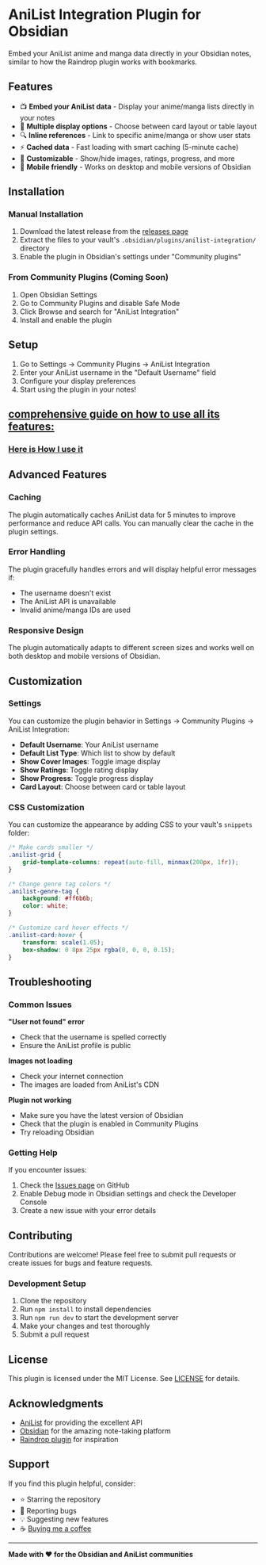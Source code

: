 # AniList Integration Plugin for Obsidian

Embed your AniList anime and manga data directly in your Obsidian notes, similar to how the Raindrop plugin works with bookmarks.

## Features

- 📺 **Embed your AniList data** - Display your anime/manga lists directly in your notes
- 🎨 **Multiple display options** - Choose between card layout or table layout
- 🔍 **Inline references** - Link to specific anime/manga or show user stats
- ⚡ **Cached data** - Fast loading with smart caching (5-minute cache)
- 🎯 **Customizable** - Show/hide images, ratings, progress, and more
- 📱 **Mobile friendly** - Works on desktop and mobile versions of Obsidian

## Installation

### Manual Installation

1. Download the latest release from the [releases page](https://github.com/yourusername/obsidian-anilist-plugin/releases)
2. Extract the files to your vault's `.obsidian/plugins/anilist-integration/` directory
3. Enable the plugin in Obsidian's settings under "Community plugins"

### From Community Plugins (Coming Soon)

1. Open Obsidian Settings
2. Go to Community Plugins and disable Safe Mode
3. Click Browse and search for "AniList Integration"
4. Install and enable the plugin

## Setup

1. Go to Settings → Community Plugins → AniList Integration
2. Enter your AniList username in the "Default Username" field
3. Configure your display preferences
4. Start using the plugin in your notes!


## [comprehensive guide on how to use all its features:](Guide.md)

### [Here is How I use it](My-Template.md)

## Advanced Features

### Caching

The plugin automatically caches AniList data for 5 minutes to improve performance and reduce API calls. You can manually clear the cache in the plugin settings.

### Error Handling

The plugin gracefully handles errors and will display helpful error messages if:
- The username doesn't exist
- The AniList API is unavailable
- Invalid anime/manga IDs are used

### Responsive Design

The plugin automatically adapts to different screen sizes and works well on both desktop and mobile versions of Obsidian.

## Customization

### Settings

You can customize the plugin behavior in Settings → Community Plugins → AniList Integration:

- **Default Username**: Your AniList username
- **Default List Type**: Which list to show by default
- **Show Cover Images**: Toggle image display
- **Show Ratings**: Toggle rating display
- **Show Progress**: Toggle progress display
- **Card Layout**: Choose between card or table layout

### CSS Customization

You can customize the appearance by adding CSS to your vault's `snippets` folder:

```css
/* Make cards smaller */
.anilist-grid {
    grid-template-columns: repeat(auto-fill, minmax(200px, 1fr));
}

/* Change genre tag colors */
.anilist-genre-tag {
    background: #ff6b6b;
    color: white;
}

/* Customize card hover effects */
.anilist-card:hover {
    transform: scale(1.05);
    box-shadow: 0 8px 25px rgba(0, 0, 0, 0.15);
}
```

## Troubleshooting

### Common Issues

**"User not found" error**
- Check that the username is spelled correctly
- Ensure the AniList profile is public

**Images not loading**
- Check your internet connection
- The images are loaded from AniList's CDN

**Plugin not working**
- Make sure you have the latest version of Obsidian
- Check that the plugin is enabled in Community Plugins
- Try reloading Obsidian

### Getting Help

If you encounter issues:

1. Check the [Issues page](https://github.com/yourusername/obsidian-anilist-plugin/issues) on GitHub
2. Enable Debug mode in Obsidian settings and check the Developer Console
3. Create a new issue with your error details

## Contributing

Contributions are welcome! Please feel free to submit pull requests or create issues for bugs and feature requests.

### Development Setup

1. Clone the repository
2. Run `npm install` to install dependencies
3. Run `npm run dev` to start the development server
4. Make your changes and test thoroughly
5. Submit a pull request

## License

This plugin is licensed under the MIT License. See [LICENSE](LICENSE) for details.

## Acknowledgments

- [AniList](https://anilist.co) for providing the excellent API
- [Obsidian](https://obsidian.md) for the amazing note-taking platform
- [Raindrop plugin](https://github.com/mtopping/obsidian-raindrop) for inspiration

## Support

If you find this plugin helpful, consider:
- ⭐ Starring the repository
- 🐛 Reporting bugs
- 💡 Suggesting new features
- ☕ [Buying me a coffee](https://github.com/sponsors/yourusername)

---

**Made with ❤️ for the Obsidian and AniList communities**
